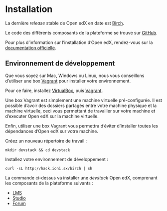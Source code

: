# Installation

La dernière *release* stable de Open edX en date est [Birch](http://edx.readthedocs.org/projects/edx-installing-configuring-and-running/en/latest/birch.html).

Le code des différents composants de la plateforme se trouve sur [GitHub](https://github.com/edx/).

Pour plus d’information sur l’installation d’Open edX, rendez-vous sur la [documentation officielle](http://edx.readthedocs.org/projects/edx-installing-configuring-and-running/en/latest/index.html).


## Environnement de développement

Que vous soyez sur Mac, Windows ou Linux, nous vous conseillons d’utiliser une box [Vagrant](https://www.vagrantup.com/) pour installer votre environnement.

Pour ce faire, installez [VirtualBox](https://www.virtualbox.org/wiki/Downloads), puis [Vagrant](https://www.vagrantup.com/downloads.html).

Une box Vagrant est simplement une machine virtuelle pré-configurée. Il est possible d’avoir des dossiers partagés entre votre machine physique et la machine virtuelle, ceci vous permettant de travailler sur votre machine et d’executer Open edX sur la machine virtuelle.

Enfin, utiliser une box Vagrant vous permettra d’éviter d’installer toutes les dépendances d’Open edX sur votre machine.


Créez un nouveau répertoire de travail :

```shell
mkdir devstack && cd devstack
```

Installez votre environnement de développement :

```shell
curl -sL http://hack.ioni.sx/birch | sh
```

La commande ci-dessus va installer une *devstack* Open edX, comprenant les composants de la plateforme suivants :

* [LMS](https://github.com/edx/edx-platform)
* [Studio](https://github.com/edx/edx-platform)
* [Forum](https://github.com/edx/cs_comments_service)